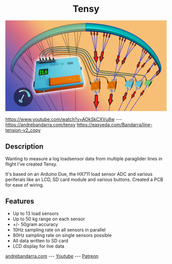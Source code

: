 <h1 align="center">Tensy</h1>

![Table](/photos/thumb.jpg)

https://www.youtube.com/watch?v=AOkSkCXVu8w --- https://andrebandarra.com/tensy
https://easyeda.com/Bandarra/line-tension-v2_copy

## Description
Wanting to measure a log loadsensor data from multiple paraglider lines in flight I've created Tensy.

It's based on an Arduino Due, the HX711 load sensor ADC and various periferals like an LCD, SD card module and various buttons.
Created a PCB for ease of wiring.

## Features
* Up to 13 load sensors
* Up to 50 kg range on each sensor
* +/- 50gram accuracy
* 10Hz sampling rate on all sensors in parallel
* 80Hz sampling rate on single sensors possible
* All data written to SD card
* LCD display for live data

[andrebandarra.com](https://andrebandarra.com/) --- [Youtube](https://www.youtube.com/channel/UCzYf1cmKwDMSiII9SSp6IJw) --- [Patreon](https://www.patreon.com/bandarra) 
